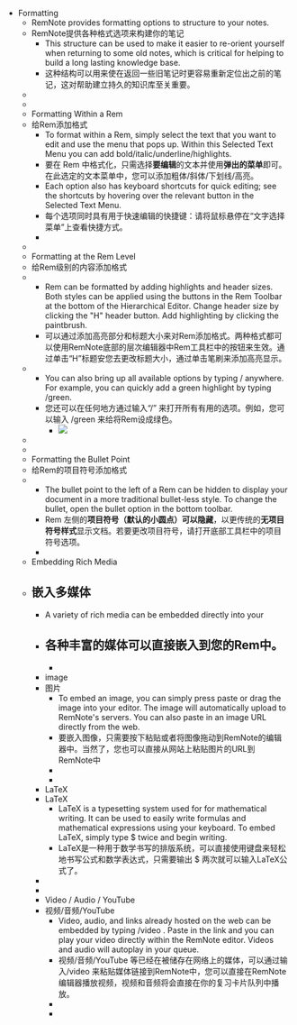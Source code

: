 - Formatting
    - RemNote provides formatting options to structure to your notes.
    - RemNote提供各种格式选项来构建你的笔记
        - This structure can be used to make it easier to re-orient yourself when returning to some old notes, which is critical for helping to build a long lasting knowledge base.
        - 这种结构可以用来使在返回一些旧笔记时更容易重新定位出之前的笔记，这对帮助建立持久的知识库至关重要。
    - 
    - 
    - Formatting Within a Rem
    - 给Rem添加格式
        - To format within a Rem, simply select the text that you want to edit and use the menu that pops up. Within this Selected Text Menu you can add bold/italic/underline/highlights.
        - 要在 Rem 中格式化，只需选择**要编辑**的文本并使用**弹出的菜单**即可。在此选定的文本菜单中，您可以添加粗体/斜体/下划线/高亮。
        - Each option also has keyboard shortcuts for quick editing; see the shortcuts by hovering over the relevant button in the Selected Text Menu.
        - 每个选项同时具有用于快速编辑的快捷键：请将鼠标悬停在“文字选择菜单”上查看快捷方式。
        - 
    - 
    - Formatting at the Rem Level
    - 给Rem级别的内容添加格式
    - 
        - Rem can be formatted by adding highlights and header sizes. Both styles can be applied using the buttons in the Rem Toolbar at the bottom of the Hierarchical Editor. Change header size by clicking the "H" header button. Add highlighting by clicking the paintbrush.
        - 可以通过添加高亮部分和标题大小来对Rem添加格式。两种格式都可以使用RemNote底部的层次编辑器中Rem工具栏中的按钮来生效。通过单击“H”标题安您去更改标题大小，通过单击笔刷来添加高亮显示。
    - 
        - You can also bring up all available options by typing / anywhere. For example, you can quickly add a green highlight by typing /green.
        - 您还可以在任何地方通过输入“/” 来打开所有有用的选项。例如，您可以输入 /green 来给将Rem设成绿色。
            - ![](https://i.imgur.com/6bkf1Us.gif)
    - 
    - 
    - Formatting the Bullet Point
    - 给Rem的项目符号添加格式
    - 
        - The bullet point to the left of a Rem can be hidden to display your document in a more traditional bullet-less style. To change the bullet, open the bullet option in the bottom toolbar.
        - Rem 左侧的**项目符号（默认的小圆点）**可以**隐藏**，以更传统的**无项目符号样式**显示文档。若要更改项目符号，请打开底部工具栏中的项目符号选项。
        - 
    - Embedding Rich Media
    - 嵌入多媒体
        - 
        - A variety of rich media can be embedded directly into your
        - 各种丰富的媒体可以直接嵌入到您的Rem中。
            - 
            - 
        - image
        - 图片
            - To embed an image, you can simply press paste or drag the image into your editor. The image will automatically upload to RemNote's servers. You can also paste in an image URL directly from the web.
            - 要嵌入图像，只需要按下粘贴或者将图像拖动到RemNote的编辑器中。当然了，您也可以直接从网站上粘贴图片的URL到RemNote中
            - 
            - 
        - LaTeX
        - LaTeX
            - LaTeX is a typesetting system used for for mathematical writing. It can be used to easily write formulas and mathematical expressions using your keyboard. To embed LaTeX, simply type $  twice and begin writing.
            - LaTeX是一种用于数学书写的排版系统，可以直接使用键盘来轻松地书写公式和数学表达式，只需要输出 $ 两次就可以输入LaTeX公式了。
        - 
        - 
        - Video / Audio / YouTube
        - 视频/音频/YouTube
            - Video, audio, and  links already hosted on the web can be embedded by typing /video . Paste in the link and you can play your video directly within the RemNote editor. Videos and audio will autoplay in your queue.
            - 视频/音频/YouTube 等已经在被储存在网络上的媒体，可以通过输入/video 来粘贴媒体链接到RemNote中，您可以直接在RemNote编辑器播放视频，视频和音频将会直接在你的复习卡片队列中播放。
            - 
            - 
